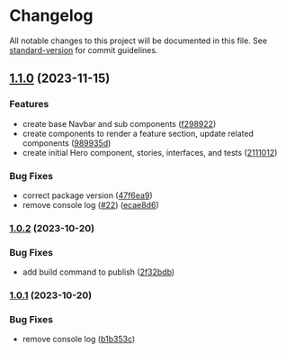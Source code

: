 # Changelog

All notable changes to this project will be documented in this file. See [standard-version](https://github.com/conventional-changelog/standard-version) for commit guidelines.

## [1.1.0](https://github.com/cassina/harmonic-ui/compare/v1.0.2...v1.1.0) (2023-11-15)


### Features

* create base Navbar and sub components ([f298922](https://github.com/cassina/harmonic-ui/commit/f2989228c034b3fe33ade62539de962f325adae4))
* create components to render a feature section, update related components ([989935d](https://github.com/cassina/harmonic-ui/commit/989935dbcf601a74e8db019e6d56c59a73ca438d))
* create initial Hero component, stories, interfaces, and tests ([2111012](https://github.com/cassina/harmonic-ui/commit/21110126df8b9a45f0bf3a7e8be104b194a817c7))


### Bug Fixes

* correct package version ([47f6ea9](https://github.com/cassina/harmonic-ui/commit/47f6ea99ffde5fa993ecfbf1a0c12ef06eaccf66))
* remove console log ([#22](https://github.com/cassina/harmonic-ui/issues/22)) ([ecae8d6](https://github.com/cassina/harmonic-ui/commit/ecae8d65d8a5ff35bc64a09604c840b90fe671b2))

### [1.0.2](https://github.com/cassina/harmonic-ui/compare/v1.0.0...v1.0.2) (2023-10-20)


### Bug Fixes

* add build command to publish ([2f32bdb](https://github.com/cassina/harmonic-ui/commit/2f32bdb00b9890855e3f271fcee4cb9aca04ddda))

### [1.0.1](https://github.com/cassina/harmonic-ui/compare/v1.0.0...v1.0.1) (2023-10-20)


### Bug Fixes

* remove console log ([b1b353c](https://github.com/cassina/harmonic-ui/commit/b1b353cdddd6364c334acbaba2df77507049545f))
